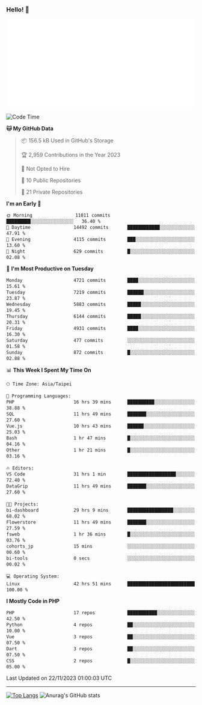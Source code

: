 ### Hello! 👋

![Metrics](/metrics.classic.svg)

<!--START_SECTION:waka-->
![Code Time](http://img.shields.io/badge/Code%20Time-833%20hrs%2047%20mins-blue)

**🐱 My GitHub Data** 

> 📦 156.5 kB Used in GitHub's Storage 
 > 
> 🏆 2,959 Contributions in the Year 2023
 > 
> 🚫 Not Opted to Hire
 > 
> 📜 10 Public Repositories 
 > 
> 🔑 21 Private Repositories 
 > 
**I'm an Early 🐤** 

```text
🌞 Morning                11011 commits       █████████░░░░░░░░░░░░░░░░   36.40 % 
🌆 Daytime                14492 commits       ████████████░░░░░░░░░░░░░   47.91 % 
🌃 Evening                4115 commits        ███░░░░░░░░░░░░░░░░░░░░░░   13.60 % 
🌙 Night                  629 commits         █░░░░░░░░░░░░░░░░░░░░░░░░   02.08 % 
```
📅 **I'm Most Productive on Tuesday** 

```text
Monday                   4721 commits        ████░░░░░░░░░░░░░░░░░░░░░   15.61 % 
Tuesday                  7219 commits        ██████░░░░░░░░░░░░░░░░░░░   23.87 % 
Wednesday                5883 commits        █████░░░░░░░░░░░░░░░░░░░░   19.45 % 
Thursday                 6144 commits        █████░░░░░░░░░░░░░░░░░░░░   20.31 % 
Friday                   4931 commits        ████░░░░░░░░░░░░░░░░░░░░░   16.30 % 
Saturday                 477 commits         ░░░░░░░░░░░░░░░░░░░░░░░░░   01.58 % 
Sunday                   872 commits         █░░░░░░░░░░░░░░░░░░░░░░░░   02.88 % 
```


📊 **This Week I Spent My Time On** 

```text
🕑︎ Time Zone: Asia/Taipei

💬 Programming Languages: 
PHP                      16 hrs 39 mins      ██████████░░░░░░░░░░░░░░░   38.88 % 
SQL                      11 hrs 49 mins      ███████░░░░░░░░░░░░░░░░░░   27.60 % 
Vue.js                   10 hrs 43 mins      ██████░░░░░░░░░░░░░░░░░░░   25.03 % 
Bash                     1 hr 47 mins        █░░░░░░░░░░░░░░░░░░░░░░░░   04.16 % 
Other                    1 hr 21 mins        █░░░░░░░░░░░░░░░░░░░░░░░░   03.16 % 

🔥 Editors: 
VS Code                  31 hrs 1 min        ██████████████████░░░░░░░   72.40 % 
DataGrip                 11 hrs 49 mins      ███████░░░░░░░░░░░░░░░░░░   27.60 % 

🐱‍💻 Projects: 
bi-dashboard             29 hrs 9 mins       █████████████████░░░░░░░░   68.02 % 
Flowerstore              11 hrs 49 mins      ███████░░░░░░░░░░░░░░░░░░   27.59 % 
fsweb                    1 hr 36 mins        █░░░░░░░░░░░░░░░░░░░░░░░░   03.76 % 
cohorts_jp               15 mins             ░░░░░░░░░░░░░░░░░░░░░░░░░   00.60 % 
bi-tools                 0 secs              ░░░░░░░░░░░░░░░░░░░░░░░░░   00.02 % 

💻 Operating System: 
Linux                    42 hrs 51 mins      █████████████████████████   100.00 % 
```

**I Mostly Code in PHP** 

```text
PHP                      17 repos            ███████████░░░░░░░░░░░░░░   42.50 % 
Python                   4 repos             ██░░░░░░░░░░░░░░░░░░░░░░░   10.00 % 
Vue                      3 repos             ██░░░░░░░░░░░░░░░░░░░░░░░   07.50 % 
Dart                     3 repos             ██░░░░░░░░░░░░░░░░░░░░░░░   07.50 % 
CSS                      2 repos             █░░░░░░░░░░░░░░░░░░░░░░░░   05.00 % 
```




 Last Updated on 22/11/2023 01:00:03 UTC
<!--END_SECTION:waka-->

<hr>

<span style="display:inline-block">[![Top Langs](https://github-readme-stats.vercel.app/api/top-langs/?username=maureendadap&layout=compact&theme=transparent)](https://github.com/anuraghazra/github-readme-stats)</span>
<span style="display:inline-block">![Anurag's GitHub stats](https://github-readme-stats.vercel.app/api?username=maureendadap&show_icons=true&theme=transparent&count_private=true)</span>

<!--
**MaureenDadap/maureendadap** is a ✨ _special_ ✨ repository because its `README.md` (this file) appears on your GitHub profile.

Here are some ideas to get you started:

- 🔭 I’m currently working on ...
- 🌱 I’m currently learning ...
- 👯 I’m looking to collaborate on ...
- 🤔 I’m looking for help with ...
- 💬 Ask me about ...
- 📫 How to reach me: ...
- 😄 Pronouns: ...
- ⚡ Fun fact: ...
-->
